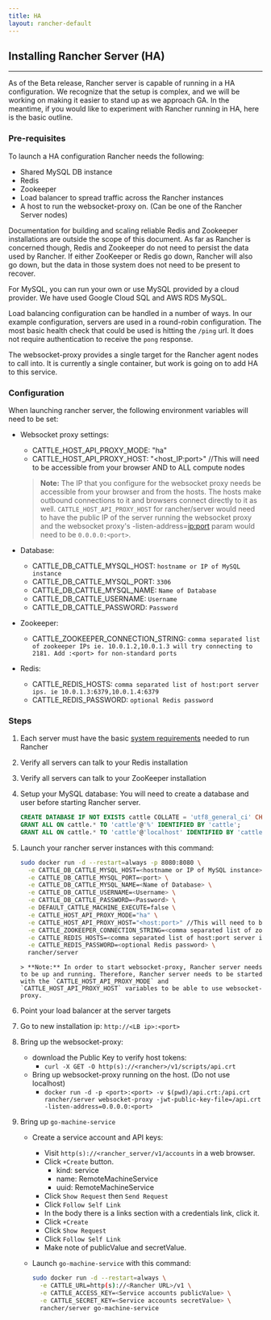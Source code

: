 ```yaml
---
title: HA
layout: rancher-default
---
```


## Installing Rancher Server (HA)
---

As of the Beta release, Rancher server is capable of running in a HA configuration. We recognize that the setup is complex, and we will be working on making it easier to stand up as we approach GA. In the meantime, if you would like to experiment with Rancher running in HA, here is the basic outline.

### Pre-requisites

To launch a HA configuration Rancher needs the following:

*  Shared MySQL DB instance
*  Redis
*  Zookeeper
*  Load balancer to spread traffic across the Rancher instances
*  A host to run the websocket-proxy on. (Can be one of the Rancher Server nodes)


Documentation for building and scaling reliable Redis and Zookeeper installations are outside the scope of this document. As far as Rancher is concerned though, Redis and Zookeeper do not need to persist the data used by Rancher. If either ZooKeeper or Redis go down, Rancher will also go down, but the data in those system does not need to be present to recover. 

For MySQL, you can run your own or use MySQL provided by a cloud provider. We have used Google Cloud SQL and AWS RDS MySQL. 

Load balancing configuration can be handled in a number of ways. In our example configuration, servers are used in a round-robin configuration. The most basic health check that could be used is hitting the `/ping` url. It does not require authentication to receive the `pong` response.

The websocket-proxy provides a single target for the Rancher agent nodes to call into. It is currently a single container, but work is going on to add HA to this service. 


### Configuration

When launching rancher server, the following environment variables will need to be set:

* Websocket proxy settings:
  * CATTLE_HOST_API_PROXY_MODE: "ha"
  * CATTLE_HOST_API_PROXY_HOST: "<host_IP:port>" //This will need to be accessible from your browser AND to ALL compute nodes

   > **Note:** The IP that you configure for the websocket proxy needs be accessible from your browser and from the hosts. The hosts make outbound connections to it and browsers connect directly to it as well. `CATTLE_HOST_API_PROXY_HOST` for rancher/server would need to have the public IP of the server running the websocket proxy and the websocket proxy's -listen-address=<ip:port> param would need to be `0.0.0.0:<port>`.

* Database:
  * CATTLE_DB_CATTLE_MYSQL_HOST: `hostname or IP of MySQL instance`
  * CATTLE_DB_CATTLE_MYSQL_PORT: `3306`
  * CATTLE_DB_CATTLE_MYSQL_NAME: `Name of Database`
  * CATTLE_DB_CATTLE_USERNAME: `Username`
  * CATTLE_DB_CATTLE_PASSWORD: `Password`
* Zookeeper:    
  * CATTLE_ZOOKEEPER_CONNECTION_STRING: `comma separated list of zookeeper IPs ie. 10.0.1.2,10.0.1.3 will try connecting to 2181. Add :<port> for non-standard ports `
* Redis:
  * CATTLE_REDIS_HOSTS: `comma separated list of host:port server ips. ie 10.0.1.3:6379,10.0.1.4:6379`
  * CATTLE_REDIS_PASSWORD: `optional Redis password`

### Steps

1. Each server must have the basic [system requirements]({{site.baseurl}}/rancher/installing-rancher/installing-server/) needed to run Rancher
2. Verify all servers can talk to your Redis installation
3. Verify all servers can talk to your ZooKeeper installation
4. Setup your MySQL database: You will need to create a database and user before starting Rancher server.

    ```sql
    CREATE DATABASE IF NOT EXISTS cattle COLLATE = 'utf8_general_ci' CHARACTER SET = 'utf8';
    GRANT ALL ON cattle.* TO 'cattle'@'%' IDENTIFIED BY 'cattle';
    GRANT ALL ON cattle.* TO 'cattle'@'localhost' IDENTIFIED BY 'cattle'; 
    ```

5. Launch your rancher server instances with this command:
      
      ```bash
      sudo docker run -d --restart=always -p 8080:8080 \
        -e CATTLE_DB_CATTLE_MYSQL_HOST=<hostname or IP of MySQL instance> \
        -e CATTLE_DB_CATTLE_MYSQL_PORT=<port> \
        -e CATTLE_DB_CATTLE_MYSQL_NAME=<Name of Database> \
        -e CATTLE_DB_CATTLE_USERNAME=<Username> \
        -e CATTLE_DB_CATTLE_PASSWORD=<Password> \
        -e DEFAULT_CATTLE_MACHINE_EXECUTE=false \
        -e CATTLE_HOST_API_PROXY_MODE="ha" \
        -e CATTLE_HOST_API_PROXY_HOST="<host:port>" //This will need to be accessible from your browser AND to ALL compute nodes \
        -e CATTLE_ZOOKEEPER_CONNECTION_STRING=<comma separated list of zookeeper IPs ie. 10.0.1.2,10.0.1.3> \
        -e CATTLE_REDIS_HOSTS=<comma separated list of host:port server ips. ie 10.0.1.3:6379,10.0.1.4:6379> \
        -e CATTLE_REDIS_PASSWORD=<optional Redis password> \
        rancher/server
      ```  
       > **Note:** In order to start websocket-proxy, Rancher server needs to be up and running. Therefore, Rancher server needs to be started with the `CATTLE_HOST_API_PROXY_MODE` and `CATTLE_HOST_API_PROXY_HOST` variables to be able to use websocket-proxy.
      
6. Point your load balancer at the server targets
7. Go to new installation ip: `http://<LB ip>:<port>`
8. Bring up the websocket-proxy:
   * download the Public Key to verify host tokens:
     * `curl -X GET -O http(s)://<rancher>/v1/scripts/api.crt`
   * Bring up websocket-proxy running on the host. (Do not use localhost)
     * `docker run -d -p <port>:<port> -v $(pwd)/api.crt:/api.crt rancher/server websocket-proxy -jwt-public-key-file=/api.crt -listen-address=0.0.0.0:<port>` 
9. Bring up `go-machine-service`
   * Create a service account and API keys:
      * Visit `http(s)://<rancher_server/v1/accounts` in a web browser.
      * Click `+Create` button.
          - kind: service
          - name: RemoteMachineService
          - uuid: RemoteMachineService
      * Click `Show Request` then `Send Request`
      * Click `Follow Self Link`
      * In the body there is a links section with a credentials link, click it.
      * Click `+Create`
      * Click `Show Request`
      * Click `Follow Self Link`
      * Make note of publicValue and secretValue.
   * Launch `go-machine-service` with this command:
      
      ```bash
      sudo docker run -d --restart=always \
        -e CATTLE_URL=http(s)://<Rancher URL>/v1 \
        -e CATTLE_ACCESS_KEY=<Service accounts publicValue> \
        -e CATTLE_SECRET_KEY=<Service accounts secretValue> \
        rancher/server go-machine-service
	  ```	